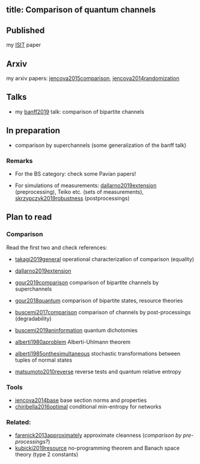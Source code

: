 title: Comparison of quantum channels
---
## Published

my [ISIT](jencova2016isit) paper

## Arxiv

my arxiv papers: [jencova2015comparison](jencova2015comparison), [jencova2014randomization](jencova2014randomization)

## Talks

* my [banff2019](comparison/banff2019.pdf) talk: comparison of bipartite channels

## In preparation

* comparison by superchannels (some generalization of the banff talk)

### Remarks

* For the BS category: check some Pavian papers!

* For simulations of measurements: [dallarno2019extension](dallarno2019extension) (preprocessing), Teiko etc. (sets of
  measurements), [skrzypczyk2019robustness](skrzypczyk2019robustness) (postprocessings)


## Plan to read

### Comparison

Read the first two and check references:

* [takagi2019general](takagi2019general) operational characterization of comparison (equality)
* [dallarno2019extension](dallarno2019extension) 

* [gour2019comparison](gour2019comparison) comparison of bipartite channels by superchannels
* [gour2018quantum](gour2018quantum) comparison of bipartite states, resource theories
* [buscemi2017comparison](buscemi2017comparison) comparison of channels by post-processings (degradability)
* [buscemi2019aninformation](buscemi2019aninformation) quantum dichotomies
* [alberti1980aproblem](alberti1980aproblem) Alberti-Uhlmann theorem
* [alberti1985onthesimultaneous](alberti1985onthesimultaneous) stochastic transformations between tuples of normal states
* [matsumoto2010reverse](matsumoto2010reverse) reverse tests and quantum relative entropy




### Tools

* [jencova2014base](jencova2014base) base section norms and properties
* [chiribella2016optimal](chiribella2016optimal) conditional min-entropy for networks




### Related: 
 
* [farenick2013approximately](farenick2013approximately) approximate cleanness (*comparison by pre-processings?*)
* [kubicki2019resource](kubicki2019resource) no-programming theorem and Banach space theory (type 2 constants)


